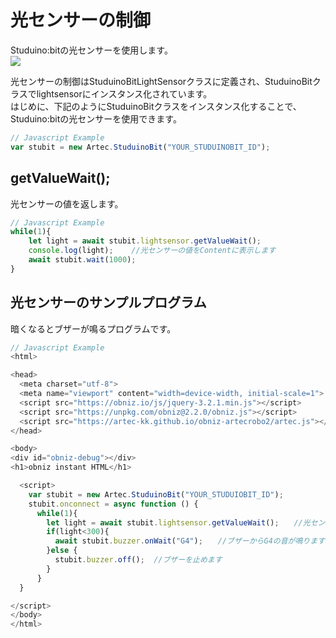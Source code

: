 
# 光センサーの制御
Studuino:bitの光センサーを使用します。<br>
![](https://i.imgur.com/0fbX32x.jpg)




光センサーの制御はStuduinoBitLightSensorクラスに定義され、StuduinoBitクラスでlightsensorにインスタンス化されています。</br>
はじめに、下記のようにStuduinoBitクラスをインスタンス化することで、Studuino:bitの光センサーを使用できます。
```Javascript
// Javascript Example
var stubit = new Artec.StuduinoBit("YOUR_STUDUINOBIT_ID");
```


## getValueWait();
光センサーの値を返します。
```Javascript
// Javascript Example
while(1){
    let light = await stubit.lightsensor.getValueWait();
    console.log(light);    //光センサーの値をContentに表示します
    await stubit.wait(1000);
}
```

## 光センサーのサンプルプログラム
暗くなるとブザーが鳴るプログラムです。
```Javascript
// Javascript Example
<html>

<head>
  <meta charset="utf-8">
  <meta name="viewport" content="width=device-width, initial-scale=1">
  <script src="https://obniz.io/js/jquery-3.2.1.min.js"></script>
  <script src="https://unpkg.com/obniz@2.2.0/obniz.js"></script>
  <script src="https://artec-kk.github.io/obniz-artecrobo2/artec.js"></script>
</head>

<body>
<div id="obniz-debug"></div>
<h1>obniz instant HTML</h1>

  <script>
    var stubit = new Artec.StuduinoBit("YOUR_STUDUIOBIT_ID");
    stubit.onconnect = async function () {
      while(1){
        let light = await stubit.lightsensor.getValueWait();　　//光センサーの値を返します
        if(light<300){
          await stubit.buzzer.onWait("G4");　　//ブザーからG4の音が鳴ります
        }else {
          stubit.buzzer.off();  //ブザーを止めます
        }
      } 
  }

</script>
</body>
</html>

```